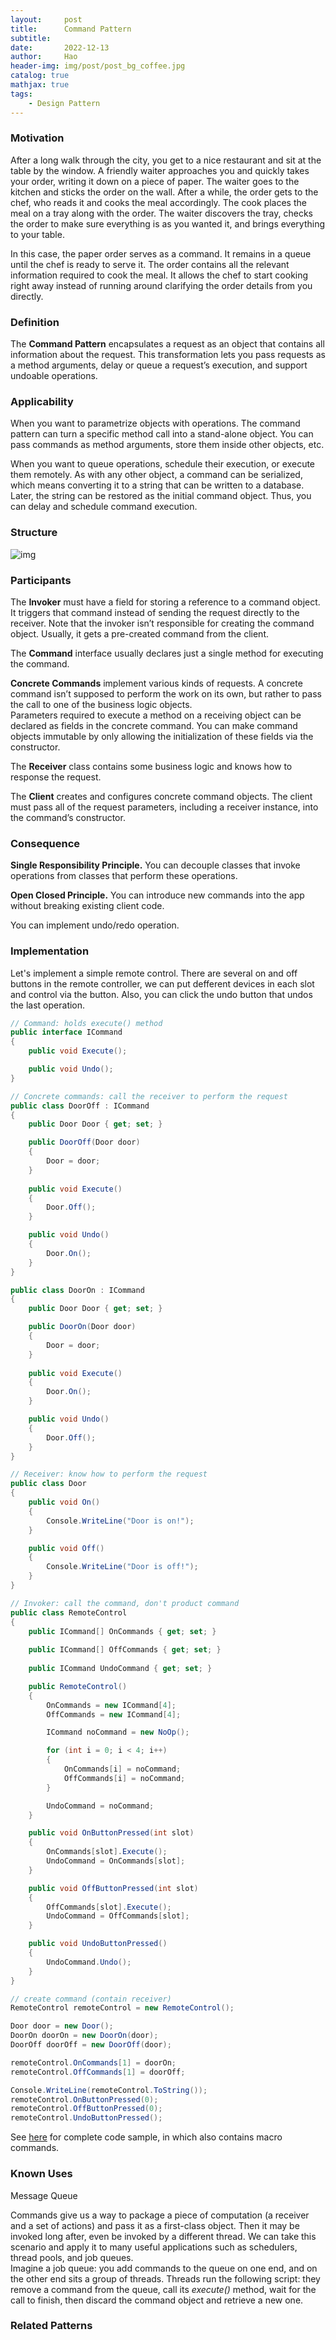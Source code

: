 ```yaml
---
layout:     post
title:      Command Pattern
subtitle:   
date:       2022-12-13
author:     Hao
header-img: img/post/post_bg_coffee.jpg
catalog: true
mathjax: true
tags:
    - Design Pattern
---
```


### Motivation

After a long walk through the city, you get to a nice restaurant and sit at the table by the window. A friendly waiter approaches you and quickly takes your order, writing it down on a piece of paper. The waiter goes to the kitchen and sticks the order on the wall. After a while, the order gets to the chef, who reads it and cooks the meal accordingly. The cook places the meal on a tray along with the order. The waiter discovers the tray, checks the order to make sure everything is as you wanted it, and brings everything to your table.

In this case, the paper order serves as a command. It remains in a queue until the chef is ready to serve it. The order contains all the relevant information required to cook the meal. It allows the chef to start cooking right away instead of running around clarifying the order details from you directly.

### Definition

The **Command Pattern** encapsulates a request as an object that contains all information about the request. This transformation lets you pass requests as a method arguments, delay or queue a request’s execution, and support undoable operations.

### Applicability

When you want to parametrize objects with operations. The command pattern can turn a specific method call into a stand-alone object. You can pass commands as method arguments, store them inside other objects, etc.

When you want to queue operations, schedule their execution, or execute them remotely. As with any other object, a command can be serialized, which means converting it to a string that can be written to a database. Later, the string can be restored as the initial command object. Thus, you can delay and schedule command execution. 

### Structure

![img](/img/DesignPattern/command.png)

### Participants

The **Invoker** must have a field for storing a reference to a command object. It triggers that command instead of sending the request directly to the receiver. Note that the invoker isn’t responsible for creating the command object. Usually, it gets a pre-created command from the client.

The **Command** interface usually declares just a single method for executing the command.

**Concrete Commands** implement various kinds of requests. A concrete command isn’t supposed to perform the work on its own, but rather to pass the call to one of the business logic objects. \
Parameters required to execute a method on a receiving object can be declared as fields in the concrete command. You can make command objects immutable by only allowing the initialization of these fields via the constructor.

The **Receiver** class contains some business logic and knows how to response the request.

The **Client** creates and configures concrete command objects. The client must pass all of the request parameters, including a receiver instance, into the command’s constructor. 

### Consequence

**Single Responsibility Principle.** You can decouple classes that invoke operations from classes that perform these operations.

**Open Closed Principle.** You can introduce new commands into the app without breaking existing client code.

You can implement undo/redo operation.

### Implementation

Let's implement a simple remote control. There are several on and off buttons in the remote controller, we can put defferent devices in each slot and control via the button. Also, you can click the undo button that undos the last operation.

```c#
// Command: holds execute() method 
public interface ICommand
{
    public void Execute();

    public void Undo();
}
```
```c#
// Concrete commands: call the receiver to perform the request
public class DoorOff : ICommand
{
    public Door Door { get; set; }

    public DoorOff(Door door)
    {
        Door = door;
    }
    
    public void Execute()
    {
        Door.Off();
    }

    public void Undo()
    {
        Door.On();
    }
}

public class DoorOn : ICommand
{
    public Door Door { get; set; }

    public DoorOn(Door door)
    {
        Door = door;
    }
    
    public void Execute()
    {
        Door.On();
    }

    public void Undo()
    {
        Door.Off();
    }
}

// Receiver: know how to perform the request
public class Door
{
    public void On()
    {
        Console.WriteLine("Door is on!");
    }

    public void Off()
    {
        Console.WriteLine("Door is off!");
    }
}
```

```c#
// Invoker: call the command, don't product command
public class RemoteControl
{
    public ICommand[] OnCommands { get; set; }
    
    public ICommand[] OffCommands { get; set; }
    
    public ICommand UndoCommand { get; set; }

    public RemoteControl()
    {
        OnCommands = new ICommand[4];
        OffCommands = new ICommand[4];

        ICommand noCommand = new NoOp();

        for (int i = 0; i < 4; i++)
        {
            OnCommands[i] = noCommand;
            OffCommands[i] = noCommand;
        }

        UndoCommand = noCommand;
    }

    public void OnButtonPressed(int slot)
    {
        OnCommands[slot].Execute();
        UndoCommand = OnCommands[slot];
    }

    public void OffButtonPressed(int slot)
    {
        OffCommands[slot].Execute();
        UndoCommand = OffCommands[slot];
    }

    public void UndoButtonPressed()
    {
        UndoCommand.Undo();
    }
}
```

```c#
// create command (contain receiver)
RemoteControl remoteControl = new RemoteControl();

Door door = new Door();
DoorOn doorOn = new DoorOn(door);
DoorOff doorOff = new DoorOff(door);

remoteControl.OnCommands[1] = doorOn;
remoteControl.OffCommands[1] = doorOff;

Console.WriteLine(remoteControl.ToString());
remoteControl.OnButtonPressed(0);
remoteControl.OffButtonPressed(0);
remoteControl.UndoButtonPressed();
```

See [here](https://github.com/haozhangms/Head-First-Design-Pattern/tree/main/CommandPattern) for complete code sample, in which also contains macro commands.

### Known Uses

Message Queue

Commands give us a way to package a piece of computation (a receiver and a set of actions) and pass it as a first-class object. Then it may be invoked long after, even be invoked by a different thread. We can take this scenario and apply it to many useful applications such as schedulers, thread pools, and job queues. \
Imagine a job queue: you add commands to the queue on one end, and on the other end sits a group of threads. Threads run the following script: they remove a command from the queue, call its *execute()* method, wait for the call to finish, then discard the command object and retrieve a new one.

### Related Patterns

